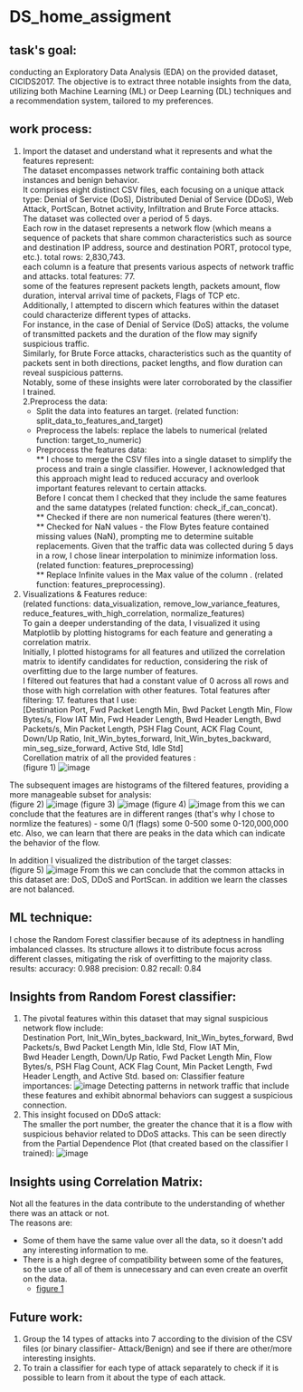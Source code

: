 # DS_home_assigment
## task's goal:
conducting an Exploratory Data Analysis (EDA) on the provided dataset, CICIDS2017. The objective is to extract three notable insights from the data, utilizing both Machine Learning (ML) or Deep Learning (DL) techniques and a recommendation system, tailored to my preferences.

## work process:
1. Import the dataset and understand what it represents and what the features represent:<br>
The dataset encompasses network traffic containing both attack instances and benign behavior.<br> It comprises eight distinct CSV files, each focusing on a unique attack type: Denial of Service (DoS), Distributed Denial of Service (DDoS), Web Attack, PortScan, Botnet activity, Infiltration and Brute Force attacks. The dataset was collected over a period of 5 days.<br>
Each row in the dataset represents a network flow (which means a sequence of packets that share common characteristics such as source and destination IP address, source and destination PORT, protocol type, etc.). total rows:  2,830,743.<br>
each column is a feature that presents various aspects of network traffic and attacks. total features: 77.<br>
some of the features represent packets length, packets amount, flow duration, interval arrival time of packets, Flags of TCP etc.<br>
Additionally, I attempted to discern which features within the dataset could characterize different types of attacks. <br>For instance, in the case of Denial of Service (DoS) attacks, the volume of transmitted packets and the duration of the flow may signify suspicious traffic. <br>Similarly, for Brute Force attacks, characteristics such as the quantity of packets sent in both directions, packet lengths, and flow duration can reveal suspicious patterns. <br>Notably, some of these insights were later corroborated by the classifier I trained.<br>
2.Preprocess the data:<br>
   * Split the data into features an target. (related function: split_data_to_features_and_target)
   * Preprocess the labels: replace the labels to numerical (related function: target_to_numeric)
   * Preprocess the features data:
   <br> ** I chose to merge the CSV files into a single dataset to simplify the process and train a single classifier. However, I acknowledged that this approach might lead to reduced accuracy and overlook important features relevant to certain attacks.<br> Before I concat them I checked that they include the same features and the same datatypes (related function: check_if_can_concat).
   <br> ** Checked if there are non numerical features (there weren't).
   <br> ** Checked for NaN values - the Flow Bytes feature contained missing values (NaN), prompting me to determine suitable replacements. Given that the traffic data was collected during 5 days in a row, I chose linear interpolation to minimize information loss. (related function: features_preprocessing)
   <br> ** Replace Infinite values in the Max value of the column . (related function: features_preprocessing).
3. Visualizations & Features reduce: <br>(related functions: data_visualization, remove_low_variance_features, reduce_features_with_high_correlation, normalize_features)<br>
   To gain a deeper understanding of the data, I visualized it using Matplotlib by plotting histograms for each feature and generating a correlation matrix.<br>Initially, I plotted histograms for all features and utilized the correlation matrix to identify candidates for reduction, considering the risk of overfitting due to the large number of features.<br> I filtered out features that had a constant value of 0 across all rows and those with high correlation with other features. Total features after filtering: 17.
   features that I use:<br> [Destination Port, Fwd Packet Length Min, Bwd Packet Length Min, Flow Bytes/s, Flow IAT Min, Fwd Header Length, Bwd Header Length, Bwd Packets/s,
   Min Packet Length, PSH Flag Count, ACK Flag Count, Down/Up Ratio, Init_Win_bytes_forward, Init_Win_bytes_backward, min_seg_size_forward, Active Std, Idle Std]<br>
Corellation matrix of all the provided features : <br> (figure 1)
<a id="section-1"></a>
![image](https://github.com/noabu/DS_home_assigment/assets/37350541/288de439-9493-4775-abba-4fa67e6155bb)
   
The subsequent images are histograms of the filtered features, providing a more manageable subset for analysis: <br>
(figure 2)
![image](https://github.com/noabu/DS_home_assigment/assets/37350541/4df6565c-2bf1-435f-8eb0-46a952dc3177)
(figure 3)
![image](https://github.com/noabu/DS_home_assigment/assets/37350541/cb5b57e5-ac19-4d1e-96a8-f0d22a35ece9)
(figure 4)
![image](https://github.com/noabu/DS_home_assigment/assets/37350541/68df9239-0654-4fd3-b130-3cd593dcc099)
from this we can conclude that the features are in different ranges (that's why I chose to normlize the features) - some 0/1 (flags) some 0-500 some 0-120,000,000 etc. 
Also, we can learn that there are peaks in the data which can indicate the behavior of the flow.

In addition I visualized the distribution of the target classes: <br>
(figure 5)
![image](https://github.com/noabu/DS_home_assigment/assets/37350541/e31971d3-ff2b-41e4-8e94-5fa03909b0d3)
From this we can conclude that the common attacks in this dataset are: DoS, DDoS and PortScan. in addition we learn the classes are not balanced.

## ML technique:
I chose the Random Forest classifier because of its adeptness in handling imbalanced classes. Its structure allows it to distribute focus across different classes, mitigating the risk of overfitting to the majority class. 
results:
accuracy: 0.988
precision: 0.82
recall: 0.84

## Insights from Random Forest classifier:
1. The pivotal features within this dataset that may signal suspicious network flow include:
   <br>Destination Port, Init_Win_bytes_backward, Init_Win_bytes_forward, Bwd Packets/s, Bwd Packet Length Min, Idle Std, Flow IAT Min,
   <br>Bwd Header Length, Down/Up Ratio, Fwd Packet Length Min, Flow Bytes/s, PSH Flag Count, ACK Flag Count, Min Packet Length, Fwd Header Length, and Active Std.
   based on:
Classifier feature importances:
![image](https://github.com/noabu/DS_home_assigment/assets/37350541/dceba4ba-e209-4ba2-ad93-6a72cc40edff)
Detecting patterns in network traffic that include these features and exhibit abnormal behaviors can suggest a suspicious connection.
2. This insight focused on DDoS attack: <br>
   The smaller the port number, the greater the chance that it is a flow with suspicious behavior related to DDoS attacks.
This can be seen directly from the Partial Dependence Plot (that created based on the classifier I trained):
![image](https://github.com/noabu/DS_home_assigment/assets/37350541/52dba98d-3b97-4874-984e-6b8804584183)

## Insights using Correlation Matrix:
Not all the features in the data contribute to the understanding of whether there was an attack or not. <br>
The reasons are:
* Some of them have the same value over all the data, so it doesn't add any interesting information to me.
* There is a high degree of compatibility between some of the features, so the use of all of them is unnecessary and can even create an overfit on the data.
  - [figure 1](#section-1)


## Future work:
1. Group the 14 types of attacks into 7 according to the division of the CSV files (or binary classifier- Attack/Benign) and see if there are other/more interesting insights.
2. To train a classifier for each type of attack separately to check if it is possible to learn from it about the type of each attack.











